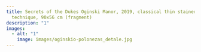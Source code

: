 ```yaml
---
title: Secrets of the Dukes Oginski Manor, 2019, classical thin stained glass
  technique, 90x56 cm (fragment)
description: "1"
images:
  - alt: "1"
    image: images/oginskio-polonezas_detale.jpg
---
```


